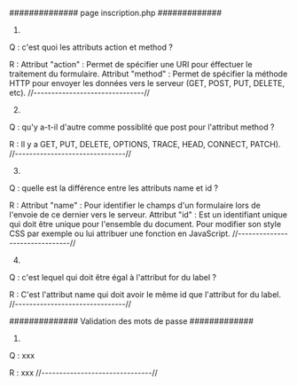 ##############
page inscription.php
#############

1)
Q :
c'est quoi les attributs action et method ?

R :
Attribut "action" : Permet de spécifier une URI pour éffectuer le traitement du formulaire.
Attribut "method" : Permet de spécifier la méthode HTTP pour envoyer les données vers le serveur (GET, POST, PUT, DELETE, etc).
//-------------------------------//

2)
Q :
qu'y a-t-il d'autre comme possiblité que post pour l'attribut method ?

R :
Il y a GET, PUT, DELETE, OPTIONS, TRACE, HEAD, CONNECT, PATCH).
//-------------------------------//

3)
Q :
quelle est la différence entre les attributs name et id ?

R :
Attribut "name" : Pour identifier le champs d'un formulaire lors de l'envoie de ce dernier vers le serveur.
Attribut "id" : Est un identifiant unique qui doit être unique pour l'ensemble du document. Pour modifier son style CSS par exemple ou lui attribuer une fonction en JavaScript.
//-------------------------------//

4)
Q :
c'est lequel qui doit être égal à l'attribut for du label ?

R :
C'est l'attribut name qui doit avoir le même id que l'attribut for du label.
//-------------------------------//

##############
Validation des mots de passe
#############

1)
Q :
xxx

R :
xxx
//-------------------------------//